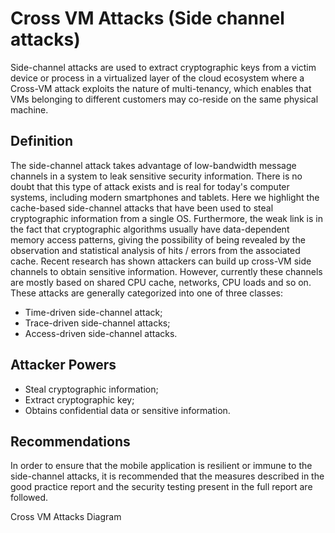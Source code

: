 # Cross VM Attacks (Side channel attacks)

Side-channel attacks are used to extract cryptographic keys from a victim device or process in a virtualized layer of the cloud ecosystem where a Cross-VM attack exploits the nature of multi-tenancy, which enables that VMs belonging to different customers may co-reside on the same physical machine.


## Definition

The side-channel attack takes advantage of low-bandwidth message channels in a system to leak sensitive security information. There is no doubt that this type of attack exists and is real for today's computer systems, including modern smartphones and tablets. Here we highlight the cache-based side-channel attacks that have been used to steal cryptographic information from a single OS. Furthermore, the weak link is in the fact that cryptographic algorithms usually have data-dependent memory access patterns, giving the possibility of being revealed by the observation and statistical analysis of hits / errors from the associated cache. Recent research has shown attackers can build up cross-VM side channels to obtain sensitive information. However, currently these channels are mostly based on shared CPU cache, networks, CPU loads and so on. These attacks are generally categorized into one of three classes:

 * Time-driven side-channel attack;
 * Trace-driven side-channel attacks;
 * Access-driven side-channel attacks.
  
## Attacker Powers

 * Steal cryptographic information;
 * Extract cryptographic key;
 * Obtains confidential data or sensitive information.

## Recommendations

In order to ensure that the mobile application is resilient or immune to the side-channel attacks, it is recommended that the measures described in the good practice report and the security testing present in the full report are followed.

 Cross VM Attacks Diagram


